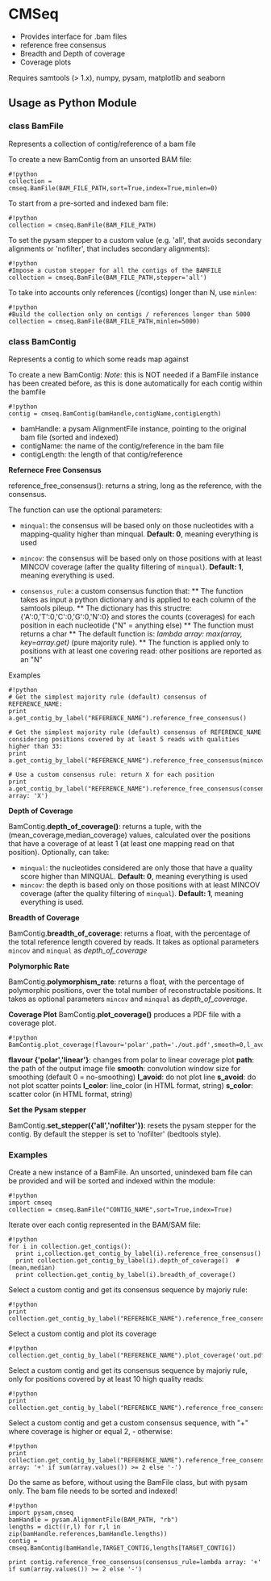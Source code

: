# CMSeq #

 
* Provides interface for .bam files
* reference free consensus
* Breadth and Depth of coverage
* Coverage plots

Requires samtools (> 1.x), numpy, pysam, matplotlib and seaborn


## Usage as Python Module ##

### class BamFile ###

Represents a collection of contig/reference of a bam file

To create a new BamContig from an unsorted BAM file:
```
#!python
collection = cmseq.BamFile(BAM_FILE_PATH,sort=True,index=True,minlen=0)
```

To start from a pre-sorted and indexed bam file:
```
#!python
collection = cmseq.BamFile(BAM_FILE_PATH)
```

To set the pysam stepper to a custom value (e.g. 'all', that avoids secondary alignments or 'nofilter', that includes secondary alignments):
```
#!python
#Impose a custom stepper for all the contigs of the BAMFILE
collection = cmseq.BamFile(BAM_FILE_PATH,stepper='all')
```

To take into accounts only references (/contigs) longer than N, use `minlen`:
```
#!python
#Build the collection only on contigs / references longer than 5000
collection = cmseq.BamFile(BAM_FILE_PATH,minlen=5000)
```

### class BamContig ###

Represents a contig to which some reads map against

To create a new BamContig:
*Note*: this is NOT needed if a BamFile instance has been created before, as this is done automatically for each contig within the bamfile

```
#!python
contig = cmseq.BamContig(bamHandle,contigName,contigLength)
```

* bamHandle: a pysam AlignmentFile instance, pointing to the original bam file (sorted and indexed)
* contigName: the name of the contig/reference in the bam file
* contigLength: the length of that contig/reference

**Refernece Free Consensus**

reference_free_consensus(): returns a string, long as the reference, with the consensus.

The function can use the optional parameters:

* `minqual`: the consensus will be based only on those nucleotides with a mapping-quality higher than minqual. **Default: 0**, meaning everything is used
* `mincov`: the consensus will be based only on those positions with at least MINCOV coverage (after the quality filtering of `minqual`). **Default: 1**, meaning everything is used.

* `consensus_rule`: a custom consensus function that:
  ** The function takes as input a python dictionary and is applied to each column of the samtools pileup. 
  ** The dictionary has this structre: {'A':0,'T':0,'C':0,'G':0,'N':0} and stores the counts (coverages) for each position in each nucleotide ("N" = anything else) 
  ** The function must returns a char
  ** The default function is: *lambda array: max(array, key=array.get)* (pure majority rule).
  ** The function is applied only to positions with at least one covering read: other positions are reported as an "N"

Examples
```
#!python
# Get the simplest majority rule (default) consensus of REFERENCE_NAME:
print a.get_contig_by_label("REFERENCE_NAME").reference_free_consensus()

# Get the simplest majority rule (default) consensus of REFERENCE_NAME considering positions covered by at least 5 reads with qualities higher than 33:
print a.get_contig_by_label("REFERENCE_NAME").reference_free_consensus(mincov=5,minqual=33)

# Use a custom consensus rule: return X for each position
print a.get_contig_by_label("REFERENCE_NAME").reference_free_consensus(consensus_rule=lambda array: 'X')
```

**Depth of Coverage**

BamContig.**depth_of_coverage()**: returns a tuple, with the (mean_coverage,median_coverage) values, calculated over the positions that have a coverage of at least 1 (at least one mapping read on that position). Optionally, can take:

* `minqual`: the nucleotides considered are only those that have a quality score higher than MINQUAL. **Default: 0**, meaning everything is used
* `mincov`: the depth is based only on those positions with at least MINCOV coverage (after the quality filtering of `minqual`). **Default: 1**, meaning everything is used.

**Breadth of Coverage**

BamContig.**breadth_of_coverage**: returns a float, with the percentage of the total reference length covered by reads. It takes as optional parameters `mincov` and `minqual` as *depth_of_coverage*

**Polymorphic Rate**

BamContig.**polymorphism_rate**: returns a float, with the percentage of polymorphic positions, over the total number of reconstructable positions. It takes as optional parameters `mincov` and `minqual` as *depth_of_coverage*. 

**Coverage Plot**
BamContig.**plot_coverage()** produces a PDF file with a coverage plot. 

```
#!python
BamContig.plot_coverage(flavour='polar',path='./out.pdf',smooth=0,l_avoid=False,s_avoid=False,l_color='#000000',s_color='#000000')
```

**flavour {'polar','linear'}**: changes from polar to linear coverage plot
**path**: the path of the output image file
**smooth**: convolution window size for smoothing (default 0 = no-smoothing)
**l_avoid**: do not plot line
**s_avoid**: do not plot scatter points
**l_color**: line_color (in HTML format, string)
**s_color**: scatter color (in HTML format, string)

**Set the Pysam stepper**

BamContig.**set_stepper({'all','nofilter'})**: resets the pysam stepper for the contig. By default the stepper is set to 'nofilter' (bedtools style).

### Examples ###

Create a new instance of a BamFile. An unsorted, unindexed bam file can be provided and will be sorted and indexed within the module:

```
#!python
import cmseq
collection = cmseq.BamFile("CONTIG_NAME",sort=True,index=True)
```

Iterate over each contig represented in the BAM/SAM file:

```
#!python
for i in collection.get_contigs():
  print i,collection.get_contig_by_label(i).reference_free_consensus()
  print collection.get_contig_by_label(i).depth_of_coverage()  #(mean,median)
  print collection.get_contig_by_label(i).breadth_of_coverage()
```
Select a custom contig and get its consensus sequence by majoriy rule:
```
#!python
print collection.get_contig_by_label("REFERENCE_NAME").reference_free_consensus()
```

Select a custom contig and plot its coverage
```
#!python
collection.get_contig_by_label("REFERENCE_NAME").plot_coverage('out.pdf')
```

Select a custom contig and get its consensus sequence by majoriy rule, only for positions covered by at least 10 high quality reads:

```
#!python
print collection.get_contig_by_label("REFERENCE_NAME").reference_free_consensus(mincov=10,minqual=33)
```

Select a custom contig and get a custom consensus sequence, with "+" where coverage is higher or equal 2, - otherwise:

```
#!python
print collection.get_contig_by_label("REFERENCE_NAME").reference_free_consensus(consensus_rule=lambda array: '+' if sum(array.values()) >= 2 else '-')
```

Do the same as before, without using the BamFile class, but with pysam only. The bam file needs to be sorted and indexed!

```
#!python
import pysam,cmseq
bamHandle = pysam.AlignmentFile(BAM_PATH, "rb")
lengths = dict((r,l) for r,l in zip(bamHandle.references,bamHandle.lengths))
contig = cmseq.BamContig(bamHandle,TARGET_CONTIG,lengths[TARGET_CONTIG])

print contig.reference_free_consensus(consensus_rule=lambda array: '+' if sum(array.values()) >= 2 else '-')

```